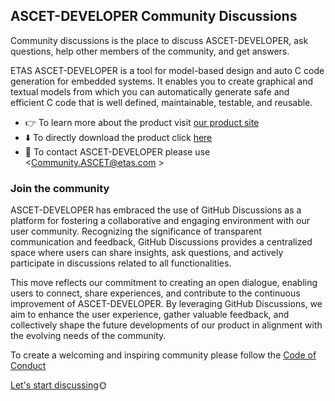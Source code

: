 ## ASCET-DEVELOPER Community Discussions

Community discussions is the place to discuss ASCET-DEVELOPER, ask questions, help other members of the community, and get answers.

ETAS ASCET-DEVELOPER is a tool for model-based design and auto C code generation for embedded systems. It enables you to create graphical and textual models from which you can automatically generate safe and efficient C code that is well defined, maintainable, testable, and reusable.

- 👉 To learn more about the product visit [our product site](https://www.etas.com/en/products/ascet-developer.php)
- ⬇️ To directly download the product click [here](https://www.etas.com/en/products/44496.php)
- 📧 To contact ASCET-DEVELOPER please use <Community.ASCET@etas.com >

### Join the community

ASCET-DEVELOPER has embraced the use of GitHub Discussions as a platform for fostering a collaborative and engaging environment with our user community. Recognizing the significance of transparent communication and feedback, GitHub Discussions provides a centralized space where users can share insights, ask questions, and actively participate in discussions related to all functionalities. 

This move reflects our commitment to creating an open dialogue, enabling users to connect, share experiences, and contribute to the continuous improvement of ASCET-DEVELOPER. By leveraging GitHub Discussions, we aim to enhance the user experience, gather valuable feedback, and collectively shape the future developments of our product in alignment with the evolving needs of the community. 

To create a welcoming and inspiring community please follow the [Code of Conduct](https://github.com/etas/ascet?tab=coc-ov-file)

[Let's start discussing](https://github.com/etas/ascet/discussions)🌞


